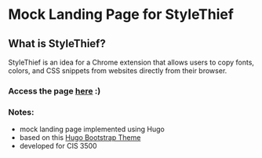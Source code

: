 # Mock Landing Page for StyleThief
## What is StyleThief?
StyleThief is an idea for a Chrome extension that allows users to copy fonts, colors, and CSS snippets from websites directly from their browser.
### Access the page [here](https://emmrlee.github.io/hugo-mock-landing-page/) :)

### Notes:
- mock landing page implemented using Hugo
- based on this [Hugo Bootstrap Theme](https://github.com/filipecarneiro/hugo-bootstrap-theme)
- developed for CIS 3500
